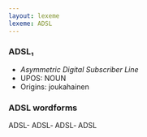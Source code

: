 ```yaml
---
layout: lexeme
lexeme: ADSL
---
```


###  ADSL₁

* _Asymmetric Digital Subscriber Line_
* UPOS:  NOUN
* Origins: joukahainen 


### ADSL wordforms

ADSL-
ADSL‐
ADSL‑
ADSL

